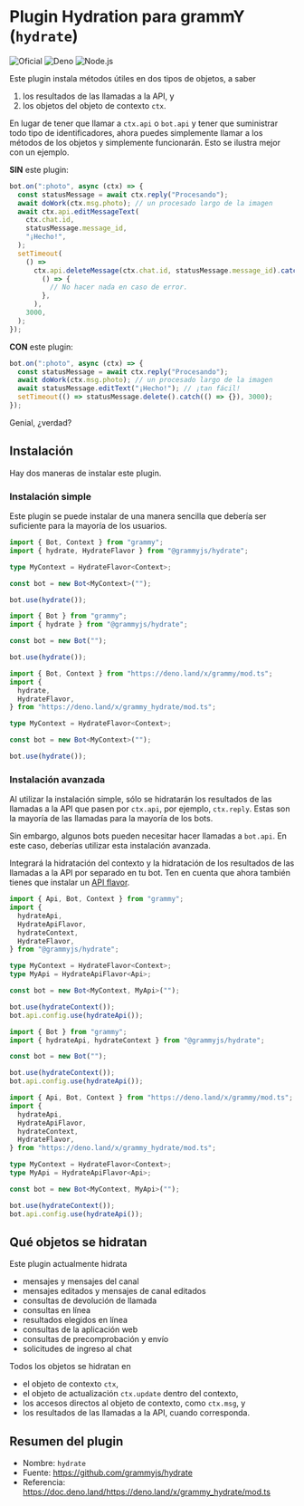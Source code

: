 # Plugin Hydration para grammY (`hydrate`)

![Oficial](/badges/official-es.svg) ![Deno](/badges/deno.svg) ![Node.js](/badges/nodejs.svg)

Este plugin instala métodos útiles en dos tipos de objetos, a saber

1. los resultados de las llamadas a la API, y
2. los objetos del objeto de contexto `ctx`.

En lugar de tener que llamar a `ctx.api` o `bot.api` y tener que suministrar todo tipo de identificadores, ahora puedes simplemente llamar a los métodos de los objetos y simplemente funcionarán.
Esto se ilustra mejor con un ejemplo.

**SIN** este plugin:

```ts
bot.on(":photo", async (ctx) => {
  const statusMessage = await ctx.reply("Procesando");
  await doWork(ctx.msg.photo); // un procesado largo de la imagen
  await ctx.api.editMessageText(
    ctx.chat.id,
    statusMessage.message_id,
    "¡Hecho!",
  );
  setTimeout(
    () =>
      ctx.api.deleteMessage(ctx.chat.id, statusMessage.message_id).catch(
        () => {
          // No hacer nada en caso de error.
        },
      ),
    3000,
  );
});
```

**CON** este plugin:

```ts
bot.on(":photo", async (ctx) => {
  const statusMessage = await ctx.reply("Procesando");
  await doWork(ctx.msg.photo); // un procesado largo de la imagen
  await statusMessage.editText("¡Hecho!"); // ¡tan fácil!
  setTimeout(() => statusMessage.delete().catch(() => {}), 3000);
});
```

Genial, ¿verdad?

## Instalación

Hay dos maneras de instalar este plugin.

### Instalación simple

Este plugin se puede instalar de una manera sencilla que debería ser suficiente para la mayoría de los usuarios.

<CodeGroup>
  <CodeGroupItem title="TypeScript" active>

```ts
import { Bot, Context } from "grammy";
import { hydrate, HydrateFlavor } from "@grammyjs/hydrate";

type MyContext = HydrateFlavor<Context>;

const bot = new Bot<MyContext>("");

bot.use(hydrate());
```

</CodeGroupItem>
 <CodeGroupItem title="JavaScript">

```js
import { Bot } from "grammy";
import { hydrate } from "@grammyjs/hydrate";

const bot = new Bot("");

bot.use(hydrate());
```

</CodeGroupItem>
 <CodeGroupItem title="Deno">

```ts
import { Bot, Context } from "https://deno.land/x/grammy/mod.ts";
import {
  hydrate,
  HydrateFlavor,
} from "https://deno.land/x/grammy_hydrate/mod.ts";

type MyContext = HydrateFlavor<Context>;

const bot = new Bot<MyContext>("");

bot.use(hydrate());
```

</CodeGroupItem>
</CodeGroup>

### Instalación avanzada

Al utilizar la instalación simple, sólo se hidratarán los resultados de las llamadas a la API que pasen por `ctx.api`, por ejemplo, `ctx.reply`.
Estas son la mayoría de las llamadas para la mayoría de los bots.

Sin embargo, algunos bots pueden necesitar hacer llamadas a `bot.api`.
En este caso, deberías utilizar esta instalación avanzada.

Integrará la hidratación del contexto y la hidratación de los resultados de las llamadas a la API por separado en tu bot.
Ten en cuenta que ahora también tienes que instalar un [API flavor](../advanced/transformers.md#api-flavoring).

<CodeGroup>
  <CodeGroupItem title="TypeScript" active>

```ts
import { Api, Bot, Context } from "grammy";
import {
  hydrateApi,
  HydrateApiFlavor,
  hydrateContext,
  HydrateFlavor,
} from "@grammyjs/hydrate";

type MyContext = HydrateFlavor<Context>;
type MyApi = HydrateApiFlavor<Api>;

const bot = new Bot<MyContext, MyApi>("");

bot.use(hydrateContext());
bot.api.config.use(hydrateApi());
```

</CodeGroupItem>
 <CodeGroupItem title="JavaScript">

```js
import { Bot } from "grammy";
import { hydrateApi, hydrateContext } from "@grammyjs/hydrate";

const bot = new Bot("");

bot.use(hydrateContext());
bot.api.config.use(hydrateApi());
```

</CodeGroupItem>
 <CodeGroupItem title="Deno">

```ts
import { Api, Bot, Context } from "https://deno.land/x/grammy/mod.ts";
import {
  hydrateApi,
  HydrateApiFlavor,
  hydrateContext,
  HydrateFlavor,
} from "https://deno.land/x/grammy_hydrate/mod.ts";

type MyContext = HydrateFlavor<Context>;
type MyApi = HydrateApiFlavor<Api>;

const bot = new Bot<MyContext, MyApi>("");

bot.use(hydrateContext());
bot.api.config.use(hydrateApi());
```

</CodeGroupItem>
</CodeGroup>

## Qué objetos se hidratan

Este plugin actualmente hidrata

- mensajes y mensajes del canal
- mensajes editados y mensajes de canal editados
- consultas de devolución de llamada
- consultas en línea
- resultados elegidos en línea
- consultas de la aplicación web
- consultas de precomprobación y envío
- solicitudes de ingreso al chat

Todos los objetos se hidratan en

- el objeto de contexto `ctx`,
- el objeto de actualización `ctx.update` dentro del contexto,
- los accesos directos al objeto de contexto, como `ctx.msg`, y
- los resultados de las llamadas a la API, cuando corresponda.

## Resumen del plugin

- Nombre: `hydrate`
- Fuente: <https://github.com/grammyjs/hydrate>
- Referencia: <https://doc.deno.land/https://deno.land/x/grammy_hydrate/mod.ts>
